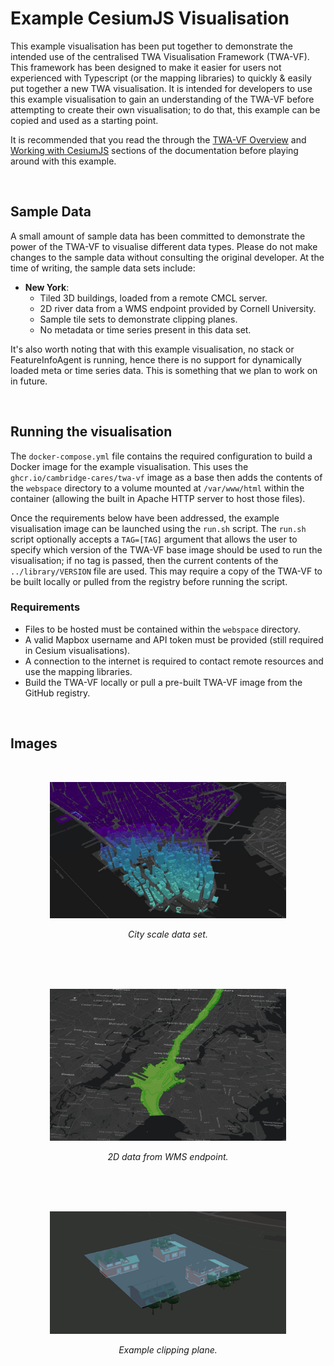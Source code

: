 # Example CesiumJS Visualisation

This example visualisation has been put together to demonstrate the intended use of the centralised TWA Visualisation Framework (TWA-VF). This framework has been designed to make it easier for users not experienced with Typescript (or the mapping libraries) to quickly & easily put together a new TWA visualisation. It is intended for developers to use this example visualisation to gain an understanding of the TWA-VF before attempting to create their own visualisation; to do that, this example can be copied and used as a starting point.

It is recommended that you read the through the [TWA-VF Overview](../docs/overview.md) and [Working with CesiumJS](../docs/cesium.md) sections of the documentation before playing around with this example.

<br/>

## Sample Data

A small amount of sample data has been committed to demonstrate the power of the TWA-VF to visualise different data types. Please do not make changes to the sample data without consulting the original developer. At the time of writing, the sample data sets include:

* **New York**:
  * Tiled 3D buildings, loaded from a remote CMCL server.
  * 2D river data from a WMS endpoint provided by Cornell University.
  * Sample tile sets to demonstrate clipping planes.
  * No metadata or time series present in this data set.

It's also worth noting that with this example visualisation, no stack or FeatureInfoAgent is running, hence there is no support for dynamically loaded meta or time series data. This is something that we plan to work on in future.

<br/>

## Running the visualisation

The `docker-compose.yml` file contains the required configuration to build a Docker image for the example visualisation. This uses the `ghcr.io/cambridge-cares/twa-vf` image as a base then adds the contents of the `webspace` directory to a volume mounted at `/var/www/html` within the container (allowing the built in Apache HTTP server to host those files).

Once the requirements below have been addressed, the example visualisation image can be launched using the `run.sh` script. The `run.sh` script optionally accepts a `TAG=[TAG]` argument that allows the user to specify which version of the TWA-VF base image should be used to run the visualisation; if no tag is passed, then the current contents of the `../library/VERSION` file are used. This may require a copy of the TWA-VF to be built locally or pulled from the registry before running the script.

### Requirements

* Files to be hosted must be contained within the `webspace` directory.
* A valid Mapbox username and API token must be provided (still required in Cesium visualisations).
* A connection to the internet is required to contact remote resources and use the mapping libraries.
* Build the TWA-VF locally or pull a pre-built TWA-VF image from the GitHub registry.

<br/>

## Images

<br/>
<p align="center">
 <img src="../docs/img/sample-nyc-1.JPG" alt="City scale data set." width="75%"/>
</p>
<p align="center">
 <em>City scale data set.</em><br/><br/><br/>
</p>

<br/>
<p align="center">
 <img src="../docs/img/sample-nyc-2.JPG" alt="2D data from WMS endpoint." width="75%"/>
</p>
<p align="center">
 <em>2D data from WMS endpoint.</em><br/><br/><br/>
</p>

<br/>
<p align="center">
 <img src="../docs/img/sample-nyc-3.JPG" alt="Example clipping plane." width="75%"/>
</p>
<p align="center">
 <em>Example clipping plane.</em><br/><br/><br/>
</p>

